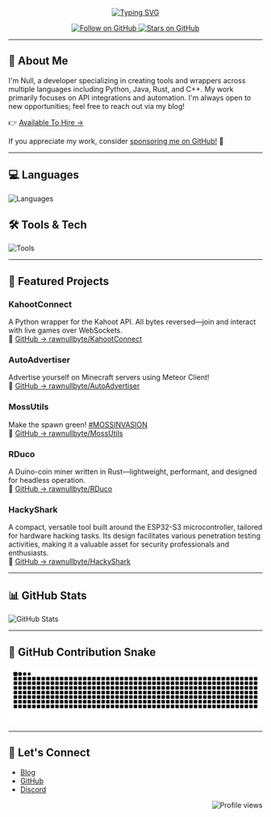 <p align="center">
  <a href="https://git.io/typing-svg">
    <img src="https://readme-typing-svg.demolab.com?font=Fira+Code&size=18&pause=1000&color=368FF7&center=true&width=600&lines=Hi+%F0%9F%91%8B%2C+I'm+Null!;A+passionate+Python%2FJS+developer." alt="Typing SVG" />
  </a>
</p>

<p align="center">
  <a href="https://github.com/rawnullbyte">
    <img src="https://img.shields.io/github/followers/rawnullbyte?label=Follow&style=social" alt="Follow on GitHub" />
  </a>
  <a href="https://github.com/rawnullbyte">
    <img src="https://img.shields.io/github/stars/rawnullbyte?label=Stars&style=social" alt="Stars on GitHub" />
  </a>
</p>

---

## 🔧 About Me

I'm Null, a developer specializing in creating tools and wrappers across multiple languages including Python, Java, Rust, and C++. My work primarily focuses on API integrations and automation. I'm always open to new opportunities; feel free to reach out via my blog!

👉 [Available To Hire →](http://blog.nullbyte.rip/)

If you appreciate my work, consider [sponsoring me on GitHub!](https://github.com/sponsors/rawnullbyte) 🙏

---

## 💻 Languages

![Languages](https://go-skill-icons.vercel.app/api/icons?i=python,js,html,css,bash)

## 🛠️ Tools & Tech

![Tools](https://go-skill-icons.vercel.app/api/icons?i=linux,git,discord,vscode,sqlite,api)

---

## 🚀 Featured Projects

### **KahootConnect**
A Python wrapper for the Kahoot API. All bytes reversed—join and interact with live games over WebSockets.  
🔗 [GitHub → rawnullbyte/KahootConnect](https://github.com/rawnullbyte/KahootConnect)

### **AutoAdvertiser**
Advertise yourself on Minecraft servers using Meteor Client!  
🔗 [GitHub → rawnullbyte/AutoAdvertiser](https://github.com/rawnullbyte/AutoAdvertiser)

### **MossUtils**
Make the spawn green! [#MOSSINVASION](https://www.reddit.com/r/2b2t/comments/18jbto5/2b2t_moss_invation_make_the_spawn_green_again/)  
🔗 [GitHub → rawnullbyte/MossUtils](https://github.com/rawnullbyte/MossUtils)

### **RDuco**
A Duino-coin miner written in Rust—lightweight, performant, and designed for headless operation.  
🔗 [GitHub → rawnullbyte/RDuco](https://github.com/rawnullbyte/RDuco)

### **HackyShark**
A compact, versatile tool built around the ESP32-S3 microcontroller, tailored for hardware hacking tasks. Its design facilitates various penetration testing activities, making it a valuable asset for security professionals and enthusiasts.  
🔗 [GitHub → rawnullbyte/HackyShark](https://github.com/rawnullbyte/HackyShark)

---

## 📊 GitHub Stats

<img src="https://github-readme-stats.vercel.app/api?username=rawnullbyte&show_icons=true&theme=radical&hide_border=true" alt="GitHub Stats" />

---

## 🐍 GitHub Contribution Snake

<img src="https://github.com/rawnullbyte/rawnullbyte/blob/output/github-contribution-grid-snake-dark.svg" alt="GitHub Contribution Snake" />

---

## 💬 Let's Connect

- [Blog](http://root-workspace.xyz/)
- [GitHub](https://github.com/rawnullbyte)
- [Discord](https://dsc.gg/workspace)

<p align="right">
  <img src="https://count.getloli.com/@rawnullbyte?name=rawnullbyte&theme=rule34&padding=2&offset=0&align=top&scale=1&pixelated=1&darkmode=0" alt="Profile views" />
</p>
